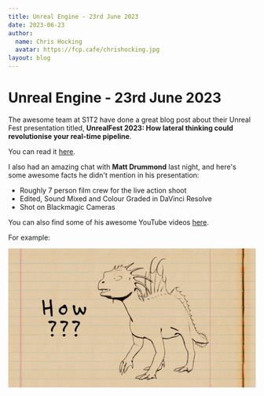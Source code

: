 ```yaml
---
title: Unreal Engine - 23rd June 2023
date: 2023-06-23
author:
  name: Chris Hocking
  avatar: https://fcp.cafe/chrishocking.jpg
layout: blog
---
```

# Unreal Engine - 23rd June 2023

The awesome team at S1T2 have done a great blog post about their Unreal Fest presentation titled, **UnrealFest 2023: How lateral thinking could revolutionise your real-time pipeline**.

You can read it [here](https://s1t2.com/blog/unrealfest-2023-how-lateral-thinking-could-revolutionise-your-real-time-pipeline).

I also had an amazing chat with **Matt Drummond** last night, and here's some awesome facts he didn't mention in his presentation:

- Roughly 7 person film crew for the live action shoot
- Edited, Sound Mixed and Colour Graded in DaVinci Resolve
- Shot on Blackmagic Cameras

You can also find some of his awesome YouTube videos [here](https://www.youtube.com/@hivestudiosinternational/videos).

For example:

[![](/static/the-golden-walk-cycle.jpg)](https://www.youtube.com/watch?v=6Z_JMPUmb0c)